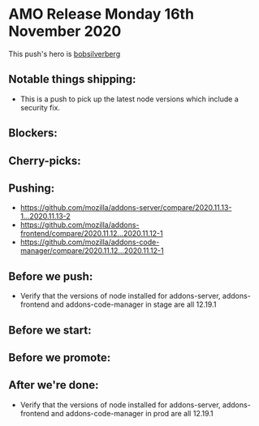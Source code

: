 # AMO Release Monday 16th November 2020

This push's hero is [bobsilverberg](https://github.com/bobsilverberg)

## Notable things shipping:

- This is a push to pick up the latest node versions which include a security fix.

## Blockers:

## Cherry-picks:

## Pushing:

- https://github.com/mozilla/addons-server/compare/2020.11.13-1...2020.11.13-2
- https://github.com/mozilla/addons-frontend/compare/2020.11.12...2020.11.12-1
- https://github.com/mozilla/addons-code-manager/compare/2020.11.12...2020.11.12-1

## Before we push:

- Verify that the versions of node installed for addons-server, addons-frontend and addons-code-manager in stage are all 12.19.1

## Before we start:

## Before we promote:

## After we're done:

- Verify that the versions of node installed for addons-server, addons-frontend and addons-code-manager in prod are all 12.19.1
